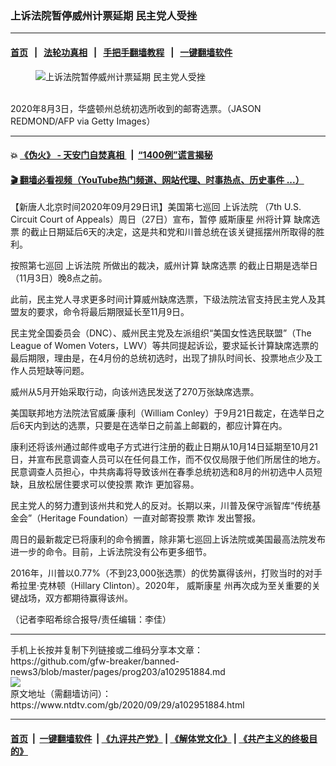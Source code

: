 ### 上诉法院暂停威州计票延期 民主党人受挫
------------------------

#### [首页](https://github.com/gfw-breaker/banned-news3/blob/master/README.md) &nbsp;&nbsp;|&nbsp;&nbsp; [法轮功真相](https://github.com/begood0513/basic/blob/master/README.md)  &nbsp;&nbsp;|&nbsp;&nbsp; [手把手翻墙教程](https://github.com/gfw-breaker/guides/wiki)  &nbsp;&nbsp;|&nbsp;&nbsp; [一键翻墙软件](https://github.com/gfw-breaker/nogfw/blob/master/README.md)  



<div><div class="featured_image">
 <figure>
  <img alt="上诉法院暂停威州计票延期 民主党人受挫" src="https://i.ntdtv.com/assets/uploads/2020/09/89-7-800x450.jpg"/>
 </figure><br/>
 <span class="caption">
  2020年8月3日，华盛顿州总统初选所收到的邮寄选票。（JASON REDMOND/AFP via Getty Images）
 </span>
</div>
</div><hr/>

#### 💥 [《伪火》 - 天安门自焚真相 ](http://158.247.195.190:10000/videos/blog/weihuo.html)&nbsp; |&nbsp; [“1400例”谎言揭秘  ](http://158.247.195.190:10000/videos/blog/jiexi1400.html)

#### [ 🎬  翻墙必看视频（YouTube热门频道、网站代理、时事热点、历史事件 ...）](https://github.com/gfw-breaker/links/blob/master/banned.md)

<div><div class="post_content" itemprop="articleBody">
 <p>
  【新唐人北京时间2020年09月29日讯】美国第七巡回
  <ok href="https://www.ntdtv.com/gb/上诉法院.htm">
   上诉法院
  </ok>
  （7th U.S. Circuit Court of Appeals）周日（27日）宣布，暂停
  <ok href="https://www.ntdtv.com/gb/威斯康星.htm">
   威斯康星
  </ok>
  州将计算
  <ok href="https://www.ntdtv.com/gb/缺席选票.htm">
   缺席选票
  </ok>
  的截止日期延后6天的决定，这是共和党和川普总统在该关键摇摆州所取得的胜利。
 </p>
 <p>
  按照第七巡回
  <ok href="https://www.ntdtv.com/gb/上诉法院.htm">
   上诉法院
  </ok>
  所做出的裁决，威州计算
  <ok href="https://www.ntdtv.com/gb/缺席选票.htm">
   缺席选票
  </ok>
  的截止日期是选举日（11月3日）晚8点之前。
 </p>
 <p>
  此前，民主党人寻求更多时间计算威州缺席选票，下级法院法官支持民主党人及其盟友的要求，命令将最后期限延长至11月9日。
 </p>
 <p>
  民主党全国委员会（DNC）、威州民主党及左派组织“美国女性选民联盟”（The League of Women Voters，LWV）等共同提起诉讼，要求延长计算缺席选票的最后期限，理由是，在4月份的总统初选时，出现了排队时间长、投票地点少及工作人员短缺等问题。
 </p>
 <p>
  威州从5月开始采取行动，向该州选民发送了270万张缺席选票。
 </p>
 <p>
  美国联邦地方法院法官威廉·康利（William Conley）于9月21日裁定，在选举日之后6天内到达的选票，只要是在选举日之前盖上邮戳的，都应计算在内。
 </p>
 <p>
  康利还将该州通过邮件或电子方式进行注册的截止日期从10月14日延期至10月21日，并宣布民意调查人员可以在任何县工作，而不仅仅局限于他们所居住的地方。民意调查人员担心，中共病毒将导致该州在春季总统初选和8月的州初选中人员短缺，且放松居住要求可以使投票
  <ok href="https://www.ntdtv.com/gb/欺诈.htm">
   欺诈
  </ok>
  更加容易。
 </p>
 <p>
  民主党人的努力遭到该州共和党人的反对。长期以来，川普及保守派智库“传统基金会”（Heritage Foundation）一直对邮寄投票
  <ok href="https://www.ntdtv.com/gb/欺诈.htm">
   欺诈
  </ok>
  发出警报。
 </p>
 <p>
  周日的最新裁定已将康利的命令搁置，除非第七巡回上诉法院或美国最高法院发布进一步的命令。目前，上诉法院没有公布更多细节。
 </p>
 <p>
  2016年，川普以0.77%（不到23,000张选票）的优势赢得该州，打败当时的对手希拉里·克林顿（Hillary Clinton）。2020年，
  <ok href="https://www.ntdtv.com/gb/威斯康星.htm">
   威斯康星
  </ok>
  州再次成为至关重要的关键战场，双方都期待赢得该州。
 </p>
 <p>
  （记者李昭希综合报导/责任编辑：李佳）
 </p>
 <div class="single_ad">
 </div>
</div>
</div>
<hr/>
手机上长按并复制下列链接或二维码分享本文章：<br/>
https://github.com/gfw-breaker/banned-news3/blob/master/pages/prog203/a102951884.md <br/>
<a href='https://github.com/gfw-breaker/banned-news3/blob/master/pages/prog203/a102951884.md'><img src='https://github.com/gfw-breaker/banned-news3/blob/master/pages/prog203/a102951884.md.png'/></a> <br/>
原文地址（需翻墙访问）：https://www.ntdtv.com/gb/2020/09/29/a102951884.html


------------------------
#### [首页](https://github.com/gfw-breaker/banned-news3/blob/master/README.md) &nbsp;|&nbsp; [一键翻墙软件](https://github.com/gfw-breaker/nogfw/blob/master/README.md) &nbsp;| [《九评共产党》](https://github.com/gfw-breaker/9ping.md/blob/master/README.md#九评之一评共产党是什么) | [《解体党文化》](https://github.com/gfw-breaker/jtdwh.md/blob/master/README.md) | [《共产主义的终极目的》](https://github.com/gfw-breaker/gczydzjmd.md/blob/master/README.md)


<img src='http://gfw-breaker.win/banned-news3/pages/prog203/a102951884.md' width='0px' height='0px'/>